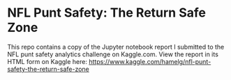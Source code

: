 # NFL Punt Safety: The Return Safe Zone
This repo contains a copy of the Jupyter notebook report I submitted to the NFL punt safety analytics challenge on Kaggle.com.
View the report in its HTML form on Kaggle here: 
https://www.kaggle.com/hamelg/nfl-punt-safety-the-return-safe-zone
